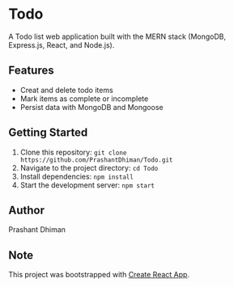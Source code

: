 # Todo

A Todo list web application built with the MERN stack (MongoDB, Express.js, React, and Node.js).

## Features

- Creat and delete todo items
- Mark items as complete or incomplete
- Persist data with MongoDB and Mongoose

## Getting Started

1. Clone this repository: `git clone https://github.com/PrashantDhiman/Todo.git`
2. Navigate to the project directory: `cd Todo`
3. Install dependencies: `npm install`
4. Start the development server: `npm start`

## Author

Prashant Dhiman

## Note

This project was bootstrapped with [Create React App](https://github.com/facebook/create-react-app).
